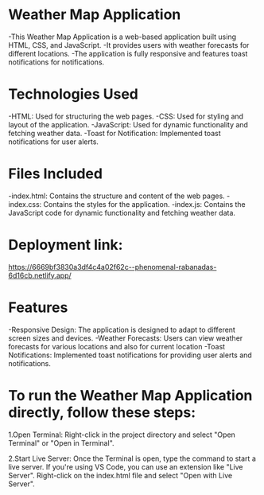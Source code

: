 # Weather Map Application

-This Weather Map Application is a web-based application built using HTML, CSS, and JavaScript. 
-It provides    users with weather forecasts for different locations. 
-The application is fully responsive and features toast notifications for notifications.

# Technologies Used

-HTML: Used for structuring the web pages.
-CSS: Used for styling and layout of the application.
-JavaScript: Used for dynamic functionality and fetching weather data.
-Toast for Notification: Implemented toast notifications for user alerts.

# Files Included

-index.html: Contains the structure and content of the web pages.
-index.css: Contains the styles for the application.
-index.js: Contains the JavaScript code for dynamic functionality and fetching weather data.

# Deployment link:
 https://6669bf3830a3df4c4a02f62c--phenomenal-rabanadas-6d16cb.netlify.app/


# Features

-Responsive Design: The application is designed to adapt to different screen sizes and devices.
-Weather Forecasts: Users can view weather forecasts for various locations and also for current location
-Toast Notifications: Implemented toast notifications for providing user alerts and notifications.

# To run the Weather Map Application directly, follow these steps:

1.Open Terminal: Right-click in the project directory and select "Open Terminal" or "Open in Terminal".

2.Start Live Server: Once the Terminal is open, type the command to start a live server. If you're using VS Code, you can use an extension like "Live Server". Right-click on the index.html file and select "Open with Live Server".